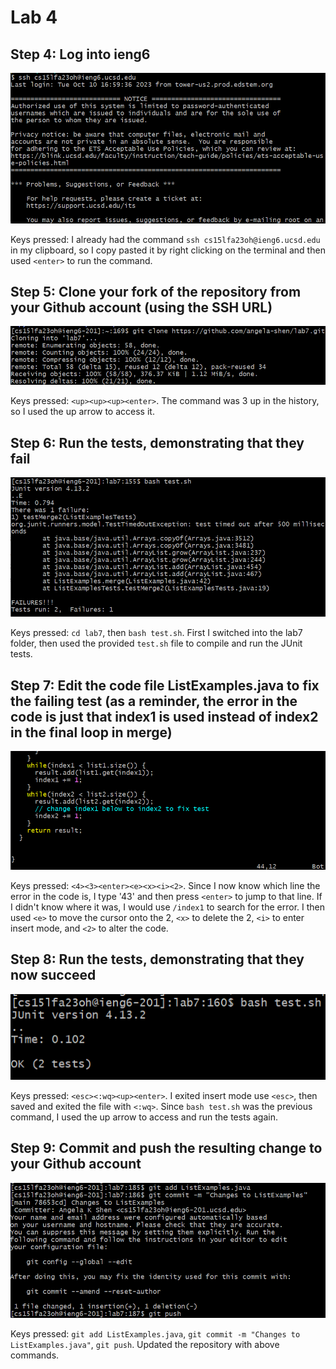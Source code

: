 # Lab 4
## Step 4: Log into ieng6
![Image](lab42.png)

Keys pressed: I already had the command `ssh cs15lfa23oh@ieng6.ucsd.edu` in my clipboard, so I copy pasted it by right clicking on the terminal and then used `<enter>` to run the command.

## Step 5: Clone your fork of the repository from your Github account (using the SSH URL)

![Image](lab41.png)

Keys pressed: `<up><up><up><enter>`. The command was 3 up in the history, so I used the up arrow to access it.

## Step 6: Run the tests, demonstrating that they fail

![Image](lab43.png)

Keys pressed: `cd lab7`, then `bash test.sh`. First I switched into the lab7 folder, then used the provided `test.sh` file to compile and run the JUnit tests. 

## Step 7: Edit the code file ListExamples.java to fix the failing test (as a reminder, the error in the code is just that index1 is used instead of index2 in the final loop in merge)

![Image](lab44.png)

Keys pressed: `<4><3><enter><e><x><i><2>`. Since I now know which line the error in the code is, I type '43' and then press `<enter>` to jump to that line. If I didn't know where it was, I would use `/index1` to search for the error. I then used `<e>` to move the cursor onto the 2, `<x>` to delete the 2, `<i>` to enter insert mode, and `<2>` to alter the code.

## Step 8: Run the tests, demonstrating that they now succeed

![Image](lab45.png)

Keys pressed: `<esc><:wq><up><enter>`. I exited insert mode use `<esc>`, then saved and exited the file with `<:wq>`. Since `bash test.sh` was the previous command, I used the up arrow to access and run the tests again.

## Step 9: Commit and push the resulting change to your Github account

![Image](lab46.png)

Keys pressed: `git add ListExamples.java`, `git commit -m "Changes to ListExamples.java"`, `git push`. Updated the repository with above commands.
